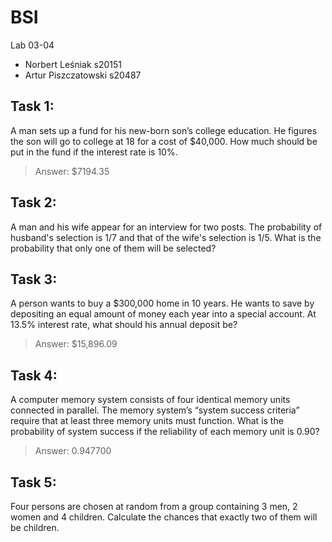 # BSI
Lab 03-04
* Norbert Leśniak s20151
* Artur Piszczatowski s20487

## Task 1:
A man sets up a fund for his new-born son’s college education. He figures the son will go to college at 18 for a cost of $40,000. How much should be put in the fund if the interest rate is 10%.
> Answer: $7194.35

## Task 2:
A  man and his  wife appear for an interview for two posts. The probability of husband's selection is 1/7 and that of the wife's selection is  1/5. What is the probability that only one of them will be selected?

## Task 3: 
A person wants to buy a $300,000 home in 10 years. He wants to save by depositing an equal amount of money each year into a special account. At 13.5% interest rate, what should his annual deposit be?
> Answer: $15,896.09

## Task 4:
A computer memory system consists of four identical memory units connected in parallel. The memory system’s “system success criteria” require that at least three memory units must function. What is the probability of system success if the reliability of each memory unit is 0.90?
> Answer: 0.947700

## Task 5:
Four persons are  chosen at random from a group containing 3 men, 2 women and 4 children. Calculate the chances that exactly two of them will be children.
